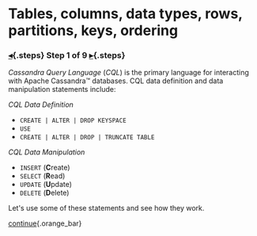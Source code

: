 <div class="top">

# Tables, columns, data types, rows, partitions, keys, ordering
### [◂](command:katapod.loadPage?intro){.steps} Step 1 of 9 [▸](command:katapod.loadPage?step2){.steps}
</div>

*Cassandra Query Language* (*CQL*) is the primary language for interacting with Apache Cassandra™ databases. 
CQL data definition and data manipulation statements include:

*CQL Data Definition*
- `CREATE | ALTER | DROP KEYSPACE`
- `USE`
- `CREATE | ALTER | DROP | TRUNCATE TABLE`

*CQL Data Manipulation*
- `INSERT` (**C**reate)
- `SELECT` (**R**ead)
- `UPDATE` (**U**pdate)
- `DELETE` (**D**elete)

Let's use some of these statements and see how they work.

[continue](command:katapod.loadPage?step2){.orange_bar}